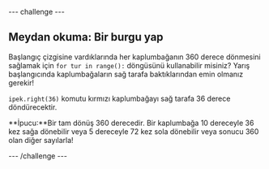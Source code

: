 --- challenge ---

## Meydan okuma: Bir burgu yap

Başlangıç çizgisine vardıklarında her kaplumbağanın 360 derece dönmesini sağlamak için `for tur in range():` döngüsünü kullanabilir misiniz? Yarış başlangıcında kaplumbağaların sağ tarafa baktıklarından emin olmanız gerekir!

`ipek.right(36)` komutu kırmızı kaplumbağayı sağ tarafa 36 derece döndürecektir.

**İpucu:**Bir tam dönüş 360 derecedir. Bir kaplumbağa 10 dereceyle 36 kez sağa dönebilir veya 5 dereceyle 72 kez sola dönebilir veya sonucu 360 olan diğer sayılarla!

--- /challenge ---